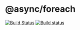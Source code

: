 # @async/foreach

[![Build Status](https://travis-ci.org/codearoni/async-foreach.svg?branch=master)](https://travis-ci.org/codearoni/async-foreach)
[![Build status](https://ci.appveyor.com/api/projects/status/tho4t7yfg6t5oylt?svg=true)](https://ci.appveyor.com/project/codearoni/async-foreach)
